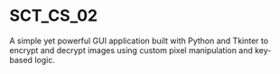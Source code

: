 # SCT_CS_02
A simple yet powerful GUI application built with Python and Tkinter to encrypt and decrypt images using custom pixel manipulation and key-based logic.
